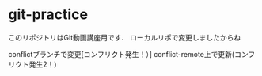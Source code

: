 # git-practice
このリポジトリはGit動画講座用です．
ローカルリポで変更しましたからね　　

conflictブランチで変更[コンフリクト発生！）]
conflict-remote上で更新(コンフリクト発生2！)


